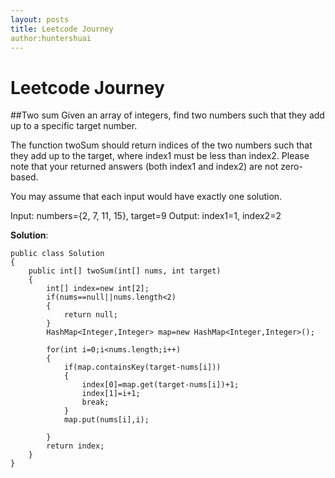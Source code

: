 ```yaml
---
layout: posts
title: Leetcode Journey
author:huntershuai
---
```


Leetcode Journey
===

##Two sum
Given an array of integers, find two numbers such that they add up to a specific target number.

The function twoSum should return indices of the two numbers such that they add up to the target, where index1 must be less than index2. Please note that your returned answers (both index1 and index2) are not zero-based.

You may assume that each input would have exactly one solution.

Input: numbers={2, 7, 11, 15}, target=9
Output: index1=1, index2=2


__Solution__:

```
public class Solution 
{
    public int[] twoSum(int[] nums, int target) 
    {
        int[] index=new int[2];
        if(nums==null||nums.length<2)
        {
            return null;
        }
        HashMap<Integer,Integer> map=new HashMap<Integer,Integer>();
        
        for(int i=0;i<nums.length;i++)
        {
            if(map.containsKey(target-nums[i]))
            {
                index[0]=map.get(target-nums[i])+1;
                index[1]=i+1;
                break;
            }
            map.put(nums[i],i);

        }
        return index;
    }
}
```